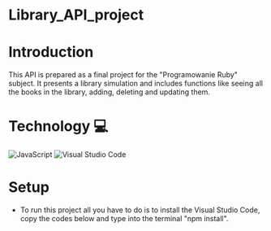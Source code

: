 # Library_API_project

# Introduction
This API is prepared as a final project for the "Programowanie Ruby" subject. 
It presents a library simulation and includes functions like seeing all the books in the library, adding, deleting and updating them.

# Technology 💻
![JavaScript](https://img.shields.io/badge/javascript-%23323330.svg?style=for-the-badge&logo=javascript&logoColor=%23F7DF1E)
![Visual Studio Code](https://img.shields.io/badge/Visual%20Studio%20Code-0078d7.svg?style=for-the-badge&logo=visual-studio-code&logoColor=white)

# Setup
- To run this project all you have to do is to install the Visual Studio Code, copy the codes below and type into the terminal "npm install".
